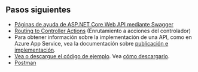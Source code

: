 ## <a name="next-steps"></a>Pasos siguientes

* [Páginas de ayuda de ASP.NET Core Web API mediante Swagger](xref:tutorials/web-api-help-pages-using-swagger)
* [Routing to Controller Actions](xref:mvc/controllers/routing) (Enrutamiento a acciones del controlador)
* Para obtener información sobre la implementación de una API, como en Azure App Service, vea la documentación sobre [publicación e implementación](xref:publishing/index).
* [Vea o descargue el código de ejemplo](https://github.com/aspnet/Docs/tree/master/aspnetcore/tutorials/first-web-api/sample). Vea [cómo descargarlo](xref:tutorials/index#how-to-download-a-sample).
* [Postman](https://www.getpostman.com/)
